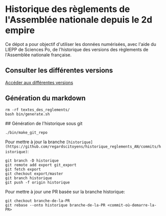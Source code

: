 # Historique des règlements de l'Assemblée nationale depuis le 2d empire

Ce dépot a pour objectif d'utiliser les données numérisées, avec l'aide du LIEPP de Sciences Po, de l'historique des versions des règlements de l'Assemblée nationale française.

## Consulter les différentes versions

[Accéder aux différentes versions](textes_des_reglements/)

## Génération du markdown

    rm -rf textes_des_reglements/
    bash bin/generate.sh

## Génération de l'historique sous git

    ./bin/make_git_repo

Pour mettre à jour la branche `[historique](https://github.com/regardscitoyens/historique_reglements_AN/commits/historique)`:

    git branch -D historique
    git remote add export git_export
    git fetch export
    git checkout export/master
    git branch historique
    git push -f origin historique

Pour mettre à jour une PR basée sur la branche historique:

    git checkout branche-de-la-PR
    git rebase --onto historique branche-de-la-PR <commit-où-demarre-la-PR>